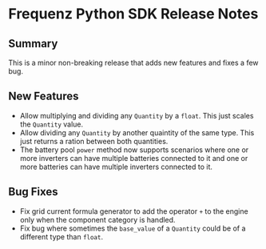 # Frequenz Python SDK Release Notes

## Summary

This is a minor non-breaking release that adds new features and fixes a few bug.

## New Features

- Allow multiplying and dividing any `Quantity` by a `float`. This just scales the `Quantity` value.
- Allow dividing any `Quantity` by another quaintity of the same type. This just returns a ration between both quantities.
- The battery pool `power` method now supports scenarios where one or more inverters can have multiple batteries connected to it and one or more batteries can have multiple inverters connected to it.

## Bug Fixes

- Fix grid current formula generator to add the operator `+` to the engine only when the component category is handled.
- Fix bug where sometimes the `base_value` of a `Quantity` could be of a different type than `float`.
